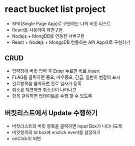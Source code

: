# react bucket list project
* SPA(Single Page App)로 구현하는 나의 버킷 리스트
* React를 사용하여 화면구현
* Nodejs + MongDB를 연동한 서버구현
* React + Nodejs + MongoDB 연동하는 API App으로 구현하기

## CRUD
* 입력창에 버킷 입력 후 Enter 누르면 바로 insert
* FLAG를 클릭하면 중요, 매우중요, 긴급, 일반이 번갈아 표시
* 완료항목을 클릭하면 완료 일자가 등록
* 취소를 체크하면 취소선이 나타나고 
* 항목 클릭하면 업데이트를 수행 할 수 있도록

## 버킷리스트에서 Update 수행하기
* 버킷리스트의 버킷 항목을 클릭하면 input Box가 나타나도록
* 버킷항목의 td box에 onclick event를 설정하기
* onClick이 되면 